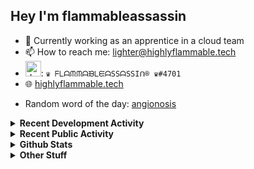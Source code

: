 ## Hey I'm flammableassassin

- 🔭 Currently working as an apprentice in a cloud team  
- 📫 How to reach me: [lighter@highlyflammable.tech](mailto:lighter@highlyflammable.tech?subject=Hello)
- <img src="https://discord.com/assets/2c21aeda16de354ba5334551a883b481.png" alt="drawing" width="25"/>: `♛ ᖴᒪᗩᙏᙏᗩᙖᒪᙓᗩSSᗩSSIᑎ® ♛#4701`
- 🌐 [highlyflammable.tech](https://highlyflammable.tech)

<!--START_SECTION:randomWord-->
- Random word of the day: [angionosis](https://www.wordnik.com/words/angionosis)
<!--END_SECTION:randomWord-->

<details>
  <summary><b>Recent Development Activity</b></summary>
  
  <!--START_SECTION:waka-->

```txt
No activity tracked
```

<!--END_SECTION:waka-->

</details>

<details>
  <summary><b>Recent Public Activity</b></summary>
    <br>

  <!--START_SECTION:activity-->
1. 🗣 Commented on [#75](https://github.com/flamableassassin/status/issues/75#issuecomment-1866046840) in [flamableassassin/status](https://github.com/flamableassassin/status)
2. 🔒 Closed issue [#75](https://github.com/flamableassassin/status/issues/75) in [flamableassassin/status](https://github.com/flamableassassin/status)
3. ❗ Opened issue [#75](https://github.com/flamableassassin/status/issues/75) in [flamableassassin/status](https://github.com/flamableassassin/status)
4. 🔒 Closed issue [#74](https://github.com/flamableassassin/status/issues/74) in [flamableassassin/status](https://github.com/flamableassassin/status)
5. 🗣 Commented on [#74](https://github.com/flamableassassin/status/issues/74#issuecomment-1863115103) in [flamableassassin/status](https://github.com/flamableassassin/status)
  <!--END_SECTION:activity-->

</details>

<details>
  <summary><b>Github Stats</b></summary>
    <br>
    <p align="center">
      <img width="48%" src="https://github-readme-stats.vercel.app/api?username=flamableassassin&count_private=true&show_icons=true&theme=radical"/>
      <img width="48%" src="https://github-readme-streak-stats.herokuapp.com?user=flamableassassin&theme=neon-dark"/>
    </p>
  
</details>

<details>
  <summary><b>Other Stuff</b></summary>
  <br>
<a href="https://www.abuseipdb.com/user/67633" title="AbuseIPDB" alt="AbuseIPDB Contributor Badge">
	<img src="https://www.abuseipdb.com/contributor/67633.svg" style="width: 180px;">
</a>
  
</details>

